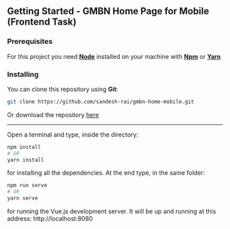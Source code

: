 ## Getting Started - GMBN Home Page for Mobile (Frontend Task)

### Prerequisites

For this project you need [__Node__](https://nodejs.org/en/) installed on your machine with [__Npm__](https://www.npmjs.com/) or [__Yarn__](https://yarnpkg.com)

### Installing

You can clone this repository using __Git__:
```bash
git clone https://github.com/sandesh-rai/gmbn-home-mobile.git
```

Or download the repository [here](https://github.com/sandesh-rai/gmbn-home-mobile/archive/refs/heads/main.zip)

---

Open a terminal and type, inside the directory:
```bash
npm install 
# OR
yarn install
```

for installing all the dependencies. At the end type, in the same folder:
```bash
npm run serve
# OR
yarn serve
```
for running the Vue.js development server. It will be up and running at this address: http://localhost:8080
